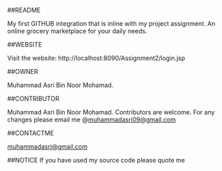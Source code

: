 ##README

My first GITHUB integration that is inline with my project assignment.
An online grocery marketplace for your daily needs.

##WEBSITE

Visit the website:
                 http://localhost:8090/Assignment2/login.jsp

##OWNER

Muhammad Asri Bin Noor Mohamad.

##CONTRIBUTOR

Muhammad Asri Bin Noor Mohamad.
Contributors are welcome. For any changes please email me @muhammadasri09@gmail.com

##CONTACTME

muhammadasri@gmail.com

##NOTICE
If you have used my source code please quote me
